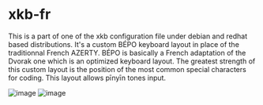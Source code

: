 # xkb-fr
This is a part of one of the xkb configuration file under debian and redhat based distributions.
It's a custom BÉPO keyboard layout in place of the traditionnal French AZERTY. 
BÉPO is basically a French adaptation of the Dvorak one which is an optimized keyboard layout. 
The greatest strength of this custom layout is the position of the most common special characters for coding.
This layout allows pīnyīn tones input.

![image](https://user-images.githubusercontent.com/48366000/136686978-84e2aec2-c472-4cf7-8daa-fb6223f2523c.png)
![image](https://user-images.githubusercontent.com/48366000/133980509-e99520d3-0089-4bbd-b750-bbf2c882a879.png)
